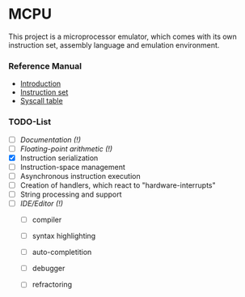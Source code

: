 # MCPU
This project is a microprocessor emulator, which comes with its own instruction set, assembly language and emulation environment.

### Reference Manual

* [Introduction](https://github.com/Unknown6656/MCPU/blob/master/Documentation/introduction.md)
* [Instruction set](https://github.com/Unknown6656/MCPU/blob/master/Documentation/instruction-set.md)
* [Syscall table](https://github.com/Unknown6656/MCPU/blob/master/Documentation/syscalls.md)

### TODO-List

- [ ] _Documentation (!)_
- [ ] _Floating-point arithmetic (!)_
- [x] Instruction serialization
- [ ] Instruction-space management
- [ ] Asynchronous instruction execution
- [ ] Creation of handlers, which react to "hardware-interrupts"
- [ ] String processing and support
- [ ] _IDE/Editor (!)_
    - [ ] compiler
    - [ ] syntax highlighting
    - [ ] auto-completition
    - [ ] debugger
    - [ ] refractoring

